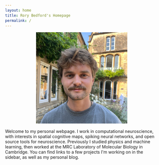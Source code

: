 ```yaml
---
layout: home
title: Rory Bedford's Homepage
permalink: /
---
```


<div style="text-align:center">
    <img src="assets/profile.jpeg" alt="Profile picture" style="width:300px;"/>
</div>

Welcome to my personal webpage. I work in computational neuroscience, with interests in spatial cognitive maps, spiking neural networks, and open source tools for neuroscience. Previously I studied physics and machine learning, then worked at the MRC Laboratory of Molecular Biology in Cambridge. You can find links to a few projects I'm working on in the sidebar, as well as my personal blog.
